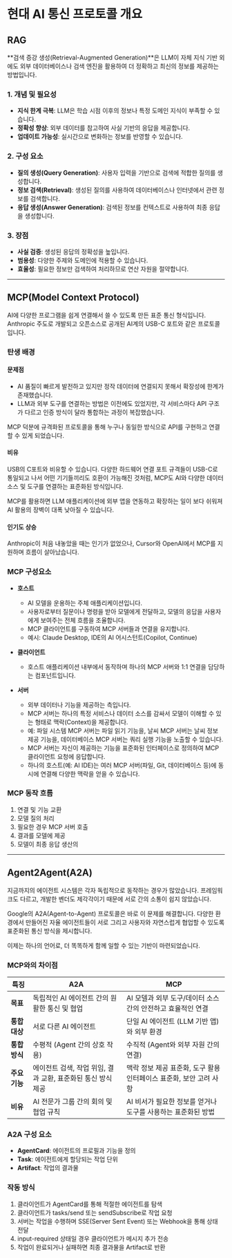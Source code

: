 # 현대 AI 통신 프로토콜 개요

## RAG

**검색 증강 생성(Retrieval-Augmented Generation)**은 LLM이 자체 지식 기반 외에도 외부 데이터베이스나 검색 엔진을 활용하여 더 정확하고 최신의 정보를 제공하는 방법입니다.

### 1. 개념 및 필요성

- **지식 한계 극복**: LLM은 학습 시점 이후의 정보나 특정 도메인 지식이 부족할 수 있습니다.
- **정확성 향상**: 외부 데이터를 참고하여 사실 기반의 응답을 제공합니다.
- **업데이트 가능성**: 실시간으로 변화하는 정보를 반영할 수 있습니다.

### 2. 구성 요소

- **질의 생성(Query Generation)**: 사용자 입력을 기반으로 검색에 적합한 질의를 생성합니다.
- **정보 검색(Retrieval)**: 생성된 질의를 사용하여 데이터베이스나 인터넷에서 관련 정보를 검색합니다.
- **응답 생성(Answer Generation)**: 검색된 정보를 컨텍스트로 사용하여 최종 응답을 생성합니다.

### 3. 장점

- **사실 검증**: 생성된 응답의 정확성을 높입니다.
- **범용성**: 다양한 주제와 도메인에 적용할 수 있습니다.
- **효율성**: 필요한 정보만 검색하여 처리하므로 연산 자원을 절약합니다.

---

## MCP(Model Context Protocol)

AI에 다양한 프로그램을 쉽게 연결해서 쓸 수 있도록 만든 표준 통신 형식입니다. Anthropic 주도로 개발되고 오픈소스로 공개된 AI계의 USB-C 포트와 같은 프로토콜입니다.

### 탄생 배경

#### 문제점

- AI 품질이 빠르게 발전하고 있지만 정작 데이터에 연결되지 못해서 확장성에 한계가 존재했습니다.
- LLM과 외부 도구를 연결하는 방법은 이전에도 있었지만, 각 서비스마다 API 구조가 다르고 인증 방식이 달라 통합하는 과정이 복잡했습니다.

MCP 덕분에 규격화된 프로토콜을 통해 누구나 동일한 방식으로 API를 구현하고 연결할 수 있게 되었습니다.

#### 비유

USB의 C포트와 비유할 수 있습니다. 다양한 하드웨어 연결 포트 규격들이 USB-C로 통일되고 나서 어떤 기기들끼리도 호환이 가능해진 것처럼, MCP도 AI와 다양한 데이터 소스 및 도구를 연결하는 표준화된 방식입니다.

MCP를 활용하면 LLM 애플리케이션에 외부 앱을 연동하고 확장하는 일이 보다 쉬워져 AI 활용의 장벽이 대폭 낮아질 수 있습니다.

#### 인기도 상승

Anthropic이 처음 내놓았을 때는 인기가 없었으나, Cursor와 OpenAI에서 MCP를 지원하며 흐름이 살아났습니다.

### MCP 구성요소

- **호스트**

  - AI 모델을 운용하는 주체 애플리케이션입니다.
  - 사용자로부터 질문이나 명령을 받아 모델에게 전달하고, 모델의 응답을 사용자에게 보여주는 전체 흐름을 조율합니다.
  - MCP 클라이언트를 구동하여 MCP 서버들과 연결을 유지합니다.
  - 예시: Claude Desktop, IDE의 AI 어시스턴트(Copilot, Continue)

- **클라이언트**

  - 호스트 애플리케이션 내부에서 동작하며 하나의 MCP 서버와 1:1 연결을 담당하는 컴포넌트입니다.

- **서버**
  - 외부 데이터나 기능을 제공하는 측입니다.
  - MCP 서버는 하나의 특정 서비스나 데이터 소스를 감싸서 모델이 이해할 수 있는 형태로 맥락(Context)을 제공합니다.
  - 예: 파일 시스템 MCP 서버는 파일 읽기 기능을, 날씨 MCP 서버는 날씨 정보 제공 기능을, 데이터베이스 MCP 서버는 쿼리 실행 기능을 노출할 수 있습니다.
  - MCP 서버는 자신이 제공하는 기능을 표준화된 인터페이스로 정의하여 MCP 클라이언트 요청에 응답합니다.
  - 하나의 호스트(예: AI IDE)는 여러 MCP 서버(파일, Git, 데이터베이스 등)에 동시에 연결해 다양한 맥락을 얻을 수 있습니다.

### MCP 동작 흐름

1. 연결 및 기능 교환
2. 모델 질의 처리
3. 필요한 경우 MCP 서버 호출
4. 결과를 모델에 제공
5. 모델이 최종 응답 생산의

---

## Agent2Agent(A2A)

지금까지의 에이전트 시스템은 각자 독립적으로 동작하는 경우가 많았습니다. 프레임워크도 다르고, 개발한 벤더도 제각각이기 때문에 서로 간의 소통이 쉽지 않았습니다.

Google의 A2A(Agent-to-Agent) 프로토콜은 바로 이 문제를 해결합니다. 다양한 환경에서 만들어진 자율 에이전트들이 서로 그리고 사용자와 자연스럽게 협업할 수 있도록 표준화된 통신 방식을 제시합니다.

이제는 하나의 언어로, 더 똑똑하게 함께 일할 수 있는 기반이 마련되었습니다.

### MCP와의 차이점

| 특징          | A2A                                                          | MCP                                                                |
| ------------- | ------------------------------------------------------------ | ------------------------------------------------------------------ |
| **목표**      | 독립적인 AI 에이전트 간의 원활한 통신 및 협업                | AI 모델과 외부 도구/데이터 소스 간의 안전하고 효율적인 연결        |
| **통합 대상** | 서로 다른 AI 에이전트                                        | 단일 AI 에이전트 (LLM 기반 앱)와 외부 환경                         |
| **통합 방식** | 수평적 (Agent 간의 상호 작용)                                | 수직적 (Agent와 외부 자원 간의 연결)                               |
| **주요기능**  | 에이전트 검색, 작업 위임, 결과 교환, 표준화된 통신 방식 제공 | 맥락 정보 제공 표준화, 도구 활용 인터페이스 표준화, 보안 고려 사항 |
| **비유**      | AI 전문가 그룹 간의 회의 및 협업 규칙                        | AI 비서가 필요한 정보를 얻거나 도구를 사용하는 표준화된 방법       |

### A2A 구성 요소

- **AgentCard**: 에이전트의 프로필과 기능을 정의
- **Task**: 에이전트에게 할당되는 작업 단위
- **Artifact**: 작업의 결과물

### 작동 방식

1. 클라이언트가 AgentCard를 통해 적절한 에이전트를 탐색
2. 클라이언트가 tasks/send 또는 sendSubscribe로 작업 요청
3. 서버는 작업을 수행하며 SSE(Server Sent Event) 또는 Webhook을 통해 상태 전달
4. input-required 상태일 경우 클라이언트가 메시지 추가 전송
5. 작업이 완료되거나 실패하면 최종 결과물을 Artifact로 반환

